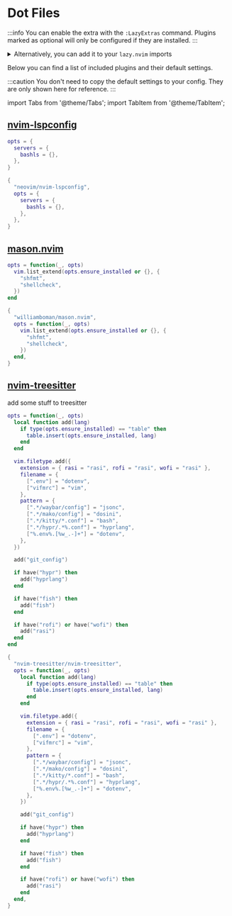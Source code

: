 # Dot Files

<!-- plugins:start -->

:::info
You can enable the extra with the `:LazyExtras` command.
Plugins marked as optional will only be configured if they are installed.
:::

<details>
<summary>Alternatively, you can add it to your <code>lazy.nvim</code> imports</summary>

```lua title="lua/config/lazy.lua" {4}
require("lazy").setup({
  spec = {
    { "LazyVim/LazyVim", import = "lazyvim.plugins" },
    { import = "lazyvim.plugins.extras.util.dot" },
    { import = "plugins" },
  },
})
```

</details>

Below you can find a list of included plugins and their default settings.

:::caution
You don't need to copy the default settings to your config.
They are only shown here for reference.
:::

import Tabs from '@theme/Tabs';
import TabItem from '@theme/TabItem';

## [nvim-lspconfig](https://github.com/neovim/nvim-lspconfig)

<Tabs>

<TabItem value="opts" label="Options">

```lua
opts = {
  servers = {
    bashls = {},
  },
}
```

</TabItem>


<TabItem value="code" label="Full Spec">

```lua
{
  "neovim/nvim-lspconfig",
  opts = {
    servers = {
      bashls = {},
    },
  },
}
```

</TabItem>

</Tabs>

## [mason.nvim](https://github.com/williamboman/mason.nvim)

<Tabs>

<TabItem value="opts" label="Options">

```lua
opts = function(_, opts)
  vim.list_extend(opts.ensure_installed or {}, {
    "shfmt",
    "shellcheck",
  })
end
```

</TabItem>


<TabItem value="code" label="Full Spec">

```lua
{
  "williamboman/mason.nvim",
  opts = function(_, opts)
    vim.list_extend(opts.ensure_installed or {}, {
      "shfmt",
      "shellcheck",
    })
  end,
}
```

</TabItem>

</Tabs>

## [nvim-treesitter](https://github.com/nvim-treesitter/nvim-treesitter)

 add some stuff to treesitter


<Tabs>

<TabItem value="opts" label="Options">

```lua
opts = function(_, opts)
  local function add(lang)
    if type(opts.ensure_installed) == "table" then
      table.insert(opts.ensure_installed, lang)
    end
  end

  vim.filetype.add({
    extension = { rasi = "rasi", rofi = "rasi", wofi = "rasi" },
    filename = {
      [".env"] = "dotenv",
      ["vifmrc"] = "vim",
    },
    pattern = {
      [".*/waybar/config"] = "jsonc",
      [".*/mako/config"] = "dosini",
      [".*/kitty/*.conf"] = "bash",
      [".*/hypr/.*%.conf"] = "hyprlang",
      ["%.env%.[%w_.-]+"] = "dotenv",
    },
  })

  add("git_config")

  if have("hypr") then
    add("hyprlang")
  end

  if have("fish") then
    add("fish")
  end

  if have("rofi") or have("wofi") then
    add("rasi")
  end
end
```

</TabItem>


<TabItem value="code" label="Full Spec">

```lua
{
  "nvim-treesitter/nvim-treesitter",
  opts = function(_, opts)
    local function add(lang)
      if type(opts.ensure_installed) == "table" then
        table.insert(opts.ensure_installed, lang)
      end
    end

    vim.filetype.add({
      extension = { rasi = "rasi", rofi = "rasi", wofi = "rasi" },
      filename = {
        [".env"] = "dotenv",
        ["vifmrc"] = "vim",
      },
      pattern = {
        [".*/waybar/config"] = "jsonc",
        [".*/mako/config"] = "dosini",
        [".*/kitty/*.conf"] = "bash",
        [".*/hypr/.*%.conf"] = "hyprlang",
        ["%.env%.[%w_.-]+"] = "dotenv",
      },
    })

    add("git_config")

    if have("hypr") then
      add("hyprlang")
    end

    if have("fish") then
      add("fish")
    end

    if have("rofi") or have("wofi") then
      add("rasi")
    end
  end,
}
```

</TabItem>

</Tabs>

<!-- plugins:end -->
